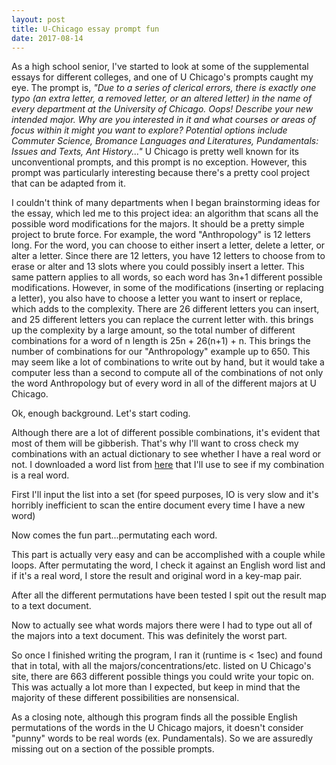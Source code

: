```yaml
---
layout: post
title: U-Chicago essay prompt fun
date: 2017-08-14
---
```

As a high school senior, I've started to look at some of the supplemental essays for different colleges, and one of U Chicago's prompts caught my eye. The prompt is, *"Due to a series of clerical errors, there is exactly one typo (an extra letter, a removed letter, or an altered letter) in the name of every department at the University of Chicago. Oops! Describe your new intended major. Why are you interested in it and what courses or areas of focus within it might you want to explore? Potential options include Commuter Science, Bromance Languages and Literatures, Pundamentals: Issues and Texts, Ant History..."* U Chicago is pretty well known for its unconventional prompts, and this prompt is no exception. However, this prompt was particularly interesting because there's a pretty cool project that can be adapted from it.

I couldn't think of many departments when I began brainstorming ideas for the essay, which led me to this project idea: an algorithm that scans all the possible word modifications for the majors. It should be a pretty simple project to brute force. For example, the word "Anthropology" is 12 letters long. For the word, you can choose to either insert a letter, delete a letter, or alter a letter. Since there are 12 letters, you have 12 letters to choose from to erase or alter and 13 slots where you could possibly insert a letter. This same pattern applies to all words, so each word has 3n+1 different possible modifications. However, in some of the modifications (inserting or replacing a letter), you also have to choose a letter you want to insert or replace, which adds to the complexity. There are 26 different letters you can insert, and 25 different letters you can replace the current letter with. this brings up the complexity by a large amount, so the total number of different combinations for a word of n length is 25n + 26(n+1) + n. This brings the number of combinations for our "Anthropology" example up to 650. This may seem like a lot of combinations to write out by hand, but it would take a computer less than a second to compute all of the combinations of not only the word Anthropology but of every word in all of the different majors at U Chicago.

Ok, enough background. Let's start coding.

Although there are a lot of different possible combinations, it's evident that most of them will be gibberish. That's why I'll want to cross check my combinations with an actual dictionary to see whether I have a real word or not. I downloaded a word list from [here](https://code.google.com/archive/p/dotnetperls-controls/downloads) that I'll use to see if my combination is a real word.

First I'll input the list into a set (for speed purposes, IO is very slow and it's horribly inefficient to scan the entire document every time I have a new word)

Now comes the fun part...permutating each word.

This part is actually very easy and can be accomplished with a couple while loops. After permutating the word, I check it against an English word list and if it's a real word, I store the result and original word in a key-map pair.

After all the different permutations have been tested I spit out the result map to a text document.

Now to actually see what words majors there were I had to type out all of the majors into a text document. This was definitely the worst part.

So once I finished writing the program, I ran it (runtime is < 1sec) and found that in total, with all the majors/concentrations/etc. listed on U Chicago's site, there are 663 different possible things you could write your topic on. This was actually a lot more than I expected, but keep in mind that the majority of these different possibilities are nonsensical.

As a closing note, although this program finds all the possible English permutations of the words in the U Chicago majors, it doesn't consider "punny" words to be real words (ex. Pundamentals). So we are assuredly missing out on a section of the possible prompts.